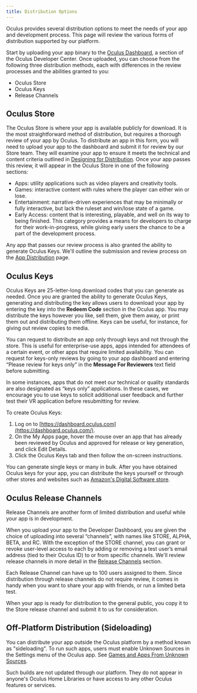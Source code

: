 ```yaml
---
title: Distribution Options
---
```


Oculus provides several distribution options to meet the needs of your app and development process. This page will review the various forms of distribution supported by our platform.

Start by uploading your app binary to the [Oculus Dashboard](https://dashboard.oculus.com/), a section of the Oculus Developer Center. Once uploaded, you can choose from the following three distribution methods, each with differences in the review processes and the abilities granted to you:

* Oculus Store
* Oculus Keys
* Release Channels


## Oculus Store

The Oculus Store is where your app is available publicly for download. It is the most straightforward method of distribution, but requires a thorough review of your app by Oculus. To distribute an app in this form, you will need to upload your app to the dashboard and submit it for review by our Store team. They will examine your app to ensure it meets the technical and content criteria outlined in [Designing for Distribution](/distribute/latest/concepts/publish-prep-app/). Once your app passes this review, it will appear in the Oculus Store in one of the following sections:

* Apps: utility applications such as video players and creativity tools.
* Games: interactive content with rules where the player can either win or lose.
* Entertainment: narrative-driven experiences that may be minimally or fully interactive, but lack the ruleset and win/lose state of a game.
* Early Access: content that is interesting, playable, and well on its way to being finished. This category provides a means for developers to charge for their work-in-progress, while giving early users the chance to be a part of the development process.


Any app that passes our review process is also granted the ability to generate Oculus Keys. We'll outline the submission and review process on the [App Distribution](/distribute/latest/concepts/publish-intro/) page. 

## Oculus Keys

Oculus Keys are 25-letter-long download codes that you can generate as needed. Once you are granted the ability to generate Oculus Keys, generating and distributing the key allows users to download your app by entering the key into the **Redeem Code** section in the Oculus app. You may distribute the keys however you like, sell them, give them away, or print them out and distributing them offline. Keys can be useful, for instance, for giving out review copies to media.

You can request to distribute an app only through keys and not through the store. This is useful for enterprise-use apps, apps intended for attendees of a certain event, or other apps that require limited availability. You can request for keys-only reviews by going to your app dashboard and entering “Please review for keys only” in the **Message For Reviewers** text field before submitting.

In some instances, apps that do not meet our technical or quality standards are also designated as “keys only” applications. In these cases, we encourage you to use keys to solicit additional user feedback and further test their VR application before resubmitting for review.

To create Oculus Keys:

1. Log on to [https://dashboard.oculus.com](https://dashboard.oculus.com/).
2. On the My Apps page, hover the mouse over an app that has already been reviewed by Oculus and approved for release or key generation, and click Edit Details.
3. Click the Oculus Keys tab and then follow the on-screen instructions.


You can generate single keys or many in bulk. After you have obtained Oculus keys for your app, you can distribute the keys yourself or through other stores and websites such as [Amazon's Digital Software store](https://developer.amazon.com/mac-pc).

## Oculus Release Channels

Release Channels are another form of limited distribution and useful while your app is in development.

When you upload your app to the Developer Dashboard, you are given the choice of uploading into several “channels”, with names like STORE, ALPHA, BETA, and RC. With the exception of the STORE channel, you can grant or revoke user-level access to each by adding or removing a test user’s email address (tied to their Oculus ID) to or from specific channels. We'll review release channels in more detail in the [Release Channels](/distribute/latest/concepts/publish-release-channels/) section.

Each Release Channel can have up to 100 users assigned to them. Since distribution through release channels do not require review, it comes in handy when you want to share your app with friends, or run a limited beta test.

When your app is ready for distribution to the general public, you copy it to the Store release channel and submit it to us for consideration.

## Off-Platform Distribution (Sideloading)

You can distribute your app outside the Oculus platform by a method known as "sideloading". To run such apps, users must enable Unknown Sources in the Settings menu of the Oculus app. See [Games and Apps From Unknown Sources](https://support.oculus.com/878170922281071).

Such builds are not updated through our platform. They do not appear in anyone's Oculus Home Libraries or have access to any other Oculus features or services.
